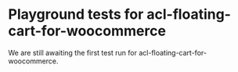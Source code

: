 # Playground tests for acl-floating-cart-for-woocommerce
We are still awaiting the first test run for acl-floating-cart-for-woocommerce.
